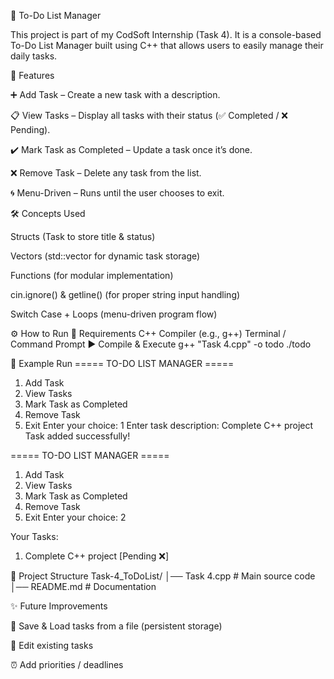📝 To-Do List Manager

This project is part of my CodSoft Internship (Task 4).
It is a console-based To-Do List Manager built using C++ that allows users to easily manage their daily tasks.

🚀 Features

➕ Add Task – Create a new task with a description.

📋 View Tasks – Display all tasks with their status (✅ Completed / ❌ Pending).

✔️ Mark Task as Completed – Update a task once it’s done.

❌ Remove Task – Delete any task from the list.

🌀 Menu-Driven – Runs until the user chooses to exit.

🛠️ Concepts Used

Structs (Task to store title & status)

Vectors (std::vector for dynamic task storage)

Functions (for modular implementation)

cin.ignore() & getline() (for proper string input handling)

Switch Case + Loops (menu-driven program flow)

⚙️ How to Run
🔧 Requirements
C++ Compiler (e.g., g++)
Terminal / Command Prompt
▶️ Compile & Execute
g++ "Task 4.cpp" -o todo
./todo

📖 Example Run
===== TO-DO LIST MANAGER =====
1. Add Task
2. View Tasks
3. Mark Task as Completed
4. Remove Task
5. Exit
Enter your choice: 1
Enter task description: Complete C++ project
Task added successfully!

===== TO-DO LIST MANAGER =====
1. Add Task
2. View Tasks
3. Mark Task as Completed
4. Remove Task
5. Exit
Enter your choice: 2

Your Tasks:
1. Complete C++ project [Pending ❌]

📂 Project Structure
Task-4_ToDoList/
│── Task 4.cpp    # Main source code
│── README.md   # Documentation

✨ Future Improvements

💾 Save & Load tasks from a file (persistent storage)

🔄 Edit existing tasks

⏰ Add priorities / deadlines
